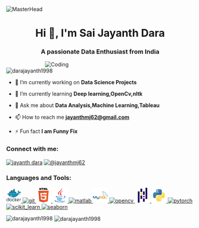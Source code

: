 ![MasterHead](https://repository-images.githubusercontent.com/227755997/3171d680-1d98-11ea-9bfd-51ba32490a41)
<h1 align="center">Hi 👋, I'm Sai Jayanth Dara</h1>
<h3 align="center">A passionate Data Enthusiast from India</h3>
<img align="right" alt="Coding" width="400" src="https://imarticus.org/blog/wp-content/uploads/2021/03/hhfhwf.gif">

<p align="left"> <img src="https://komarev.com/ghpvc/?username=darajayanth1998&label=Profile%20views&color=0e75b6&style=flat" alt="darajayanth1998" /> </p>

- 🔭 I’m currently working on **Data Science Projects**

- 🌱 I’m currently learning **Deep learning,OpenCv,nltk**

- 💬 Ask me about **Data Analysis,Machine Learning,Tableau**

- 📫 How to reach me **jayanthmj62@gmail.com**

- ⚡ Fun fact **I am Funny Fix**

<h3 align="left">Connect with me:</h3>
<p align="left">
<a href="https://linkedin.com/in/jayanth dara" target="blank"><img align="center" src="https://raw.githubusercontent.com/rahuldkjain/github-profile-readme-generator/master/src/images/icons/Social/linked-in-alt.svg" alt="jayanth dara" height="30" width="40" /></a>
<a href="https://medium.com/@jayanthmj62" target="blank"><img align="center" src="https://raw.githubusercontent.com/rahuldkjain/github-profile-readme-generator/master/src/images/icons/Social/medium.svg" alt="@jayanthmj62" height="30" width="40" /></a>
</p>

<h3 align="left">Languages and Tools:</h3>
<p align="left"> <a href="https://www.docker.com/" target="_blank" rel="noreferrer"> <img src="https://raw.githubusercontent.com/devicons/devicon/master/icons/docker/docker-original-wordmark.svg" alt="docker" width="40" height="40"/> </a> <a href="https://git-scm.com/" target="_blank" rel="noreferrer"> <img src="https://www.vectorlogo.zone/logos/git-scm/git-scm-icon.svg" alt="git" width="40" height="40"/> </a> <a href="https://www.w3.org/html/" target="_blank" rel="noreferrer"> <img src="https://raw.githubusercontent.com/devicons/devicon/master/icons/html5/html5-original-wordmark.svg" alt="html5" width="40" height="40"/> </a> <a href="https://www.java.com" target="_blank" rel="noreferrer"> <img src="https://raw.githubusercontent.com/devicons/devicon/master/icons/java/java-original.svg" alt="java" width="40" height="40"/> </a> <a href="https://www.mathworks.com/" target="_blank" rel="noreferrer"> <img src="https://upload.wikimedia.org/wikipedia/commons/2/21/Matlab_Logo.png" alt="matlab" width="40" height="40"/> </a> <a href="https://www.mysql.com/" target="_blank" rel="noreferrer"> <img src="https://raw.githubusercontent.com/devicons/devicon/master/icons/mysql/mysql-original-wordmark.svg" alt="mysql" width="40" height="40"/> </a> <a href="https://opencv.org/" target="_blank" rel="noreferrer"> <img src="https://www.vectorlogo.zone/logos/opencv/opencv-icon.svg" alt="opencv" width="40" height="40"/> </a> <a href="https://pandas.pydata.org/" target="_blank" rel="noreferrer"> <img src="https://raw.githubusercontent.com/devicons/devicon/2ae2a900d2f041da66e950e4d48052658d850630/icons/pandas/pandas-original.svg" alt="pandas" width="40" height="40"/> </a> <a href="https://www.python.org" target="_blank" rel="noreferrer"> <img src="https://raw.githubusercontent.com/devicons/devicon/master/icons/python/python-original.svg" alt="python" width="40" height="40"/> </a> <a href="https://pytorch.org/" target="_blank" rel="noreferrer"> <img src="https://www.vectorlogo.zone/logos/pytorch/pytorch-icon.svg" alt="pytorch" width="40" height="40"/> </a> <a href="https://scikit-learn.org/" target="_blank" rel="noreferrer"> <img src="https://upload.wikimedia.org/wikipedia/commons/0/05/Scikit_learn_logo_small.svg" alt="scikit_learn" width="40" height="40"/> </a> <a href="https://seaborn.pydata.org/" target="_blank" rel="noreferrer"> <img src="https://seaborn.pydata.org/_images/logo-mark-lightbg.svg" alt="seaborn" width="40" height="40"/> </a> </p>

<p><img align="left" src="https://github-readme-stats.vercel.app/api/top-langs?username=darajayanth1998&show_icons=true&locale=en&layout=compact" alt="darajayanth1998" /></p>

<p>&nbsp;<img align="center" src="https://github-readme-stats.vercel.app/api?username=darajayanth1998&show_icons=true&locale=en" alt="darajayanth1998" /></p>
